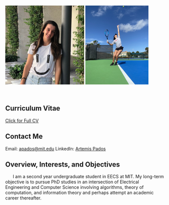 <p> <img src="/images/headshot.jpg" width="250" height="250" align="left "> <img src="/images/me.1.jpg" width="200" height="250" align="right "></p>
  <br clear="left"/>
  
## Curriculum Vitae
<a href="/papers/ArtemisPados_CV.pdf">Click for Full CV</a>

## Contact Me
Email: [apados@mit.edu](mailto:apados@mit.edu?)
LinkedIn: [Artemis Pados](https://www.linkedin.com/in/artemis-pados-2178921b4/)

## Overview, Interests, and Objectives
&nbsp;&nbsp;&nbsp;&nbsp;&nbsp;&nbsp;I am a second year undergraduate student in EECS at MIT. My long-term objective is to
pursue PhD studies in an intersection of Electrical Engineering and Computer Science involving
algorithms, theory of computation, and information theory and perhaps attempt an academic
career thereafter.<br/>



